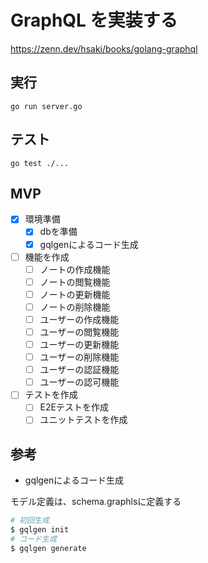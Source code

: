 # GraphQL を実装する

https://zenn.dev/hsaki/books/golang-graphql

## 実行

```
go run server.go
```

## テスト

```
go test ./...
```

## MVP

- [x] 環境準備
  - [x] dbを準備
  - [x] gqlgenによるコード生成 
- [ ] 機能を作成
  - [ ] ノートの作成機能
  - [ ] ノートの閲覧機能
  - [ ] ノートの更新機能
  - [ ] ノートの削除機能
  - [ ] ユーザーの作成機能
  - [ ] ユーザーの閲覧機能
  - [ ] ユーザーの更新機能
  - [ ] ユーザーの削除機能
  - [ ] ユーザーの認証機能
  - [ ] ユーザーの認可機能
- [ ] テストを作成
  - [ ] E2Eテストを作成
  - [ ] ユニットテストを作成

## 参考

- gqlgenによるコード生成

モデル定義は、schema.graphlsに定義する

```bash
# 初回生成
$ gqlgen init
# コード生成
$ gqlgen generate
```
